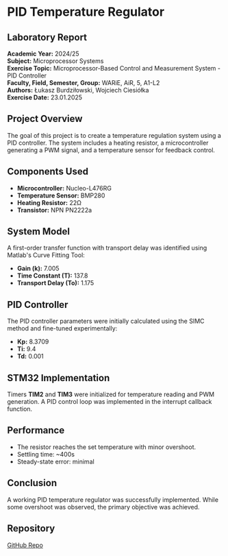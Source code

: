 # PID Temperature Regulator

## Laboratory Report
**Academic Year:** 2024/25  
**Subject:** Microprocessor Systems  
**Exercise Topic:** Microprocessor-Based Control and Measurement System - PID Controller   
**Faculty, Field, Semester, Group:** WARiE, AiR, 5, A1-L2  
**Authors:** Łukasz Burdziłowski, Wojciech Ciesiółka  
**Exercise Date:** 23.01.2025  

## Project Overview
The goal of this project is to create a temperature regulation system using a PID controller. The system includes a heating resistor, a microcontroller generating a PWM signal, and a temperature sensor for feedback control.

## Components Used
- **Microcontroller:** Nucleo-L476RG
- **Temperature Sensor:** BMP280
- **Heating Resistor:** 22Ω
- **Transistor:** NPN PN2222a

## System Model
A first-order transfer function with transport delay was identified using Matlab's Curve Fitting Tool:
- **Gain (k):** 7.005
- **Time Constant (T):** 137.8
- **Transport Delay (To):** 1.175

## PID Controller
The PID controller parameters were initially calculated using the SIMC method and fine-tuned experimentally:
- **Kp:** 8.3709
- **Ti:** 9.4
- **Td:** 0.001

## STM32 Implementation
Timers **TIM2** and **TIM3** were initialized for temperature reading and PWM generation. A PID control loop was implemented in the interrupt callback function.

## Performance
- The resistor reaches the set temperature with minor overshoot.
- Settling time: ~400s
- Steady-state error: minimal

## Conclusion
A working PID temperature regulator was successfully implemented. While some overshoot was observed, the primary objective was achieved.

## Repository
[GitHub Repo](https://github.com/WojtekCie/PID_Temperature_Regulator)

